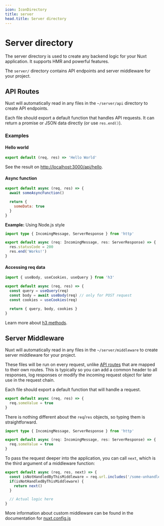 ```yaml
---
icon: IconDirectory
title: server
head.title: Server directory
---
```


# Server directory

The server directory is used to create any backend logic for your Nuxt application. It supports HMR and powerful features.

The `server/` directory contains API endpoints and server middleware for your project.

## API Routes

Nuxt will automatically read in any files in the `~/server/api` directory to create API endpoints.

Each file should export a default function that handles API requests. It can return a promise or JSON data directly (or use `res.end()`).

### Examples

#### Hello world

```js [server/api/hello.ts]
export default (req, res) => 'Hello World'
```

See the result on <http://localhost:3000/api/hello>.

#### Async function

```js [server/api/async.ts]
export default async (req, res) => {
  await someAsyncFunction()

  return {
    someData: true
  }
}
```

**Example:** Using Node.js style

```ts [server/api/node.ts]
import type { IncomingMessage, ServerResponse } from 'http'

export default async (req: IncomingMessage, res: ServerResponse) => {
  res.statusCode = 200
  res.end('Works!')
}
```

#### Accessing req data

```js
import { useBody, useCookies, useQuery } from 'h3'

export default async (req, res) => {
  const query = useQuery(req)
  const body = await useBody(req) // only for POST request
  const cookies = useCookies(req)
  
  return { query, body, cookies }
}
```

Learn more about [h3 methods](https://www.jsdocs.io/package/h3#package-index-functions).

## Server Middleware

Nuxt will automatically read in any files in the `~/server/middleware` to create server middleware for your project.

These files will be run on every request, unlike [API routes](#api-routes) that are mapped to their own routes. This is typically so you can add a common header to all responses, log responses or modify the incoming request object for later use in the request chain.

Each file should export a default function that will handle a request.

```js
export default async (req, res) => {
  req.someValue = true
}
```

There is nothing different about the `req`/`res` objects, so typing them is straightforward.

```ts
import type { IncomingMessage, ServerResponse } from 'http'

export default async (req: IncomingMessage, res: ServerResponse) => {
  req.someValue = true
}
```

To pass the request deeper into the application, you can call `next`, which is the third argument of a middleware function: 

```js
export default async (req, res, next) => {
  const isNotHandledByThisMiddleware = req.url.includes('/some-unhandled-url-path/')
  if(isNotHandledByThisMiddleware) {
    return next()
  }

  // Actual logic here
}
```

More information about custom middleware can be found in the documentation for [nuxt.config.js](/docs/directory-structure/nuxt.config#servermiddleware)
